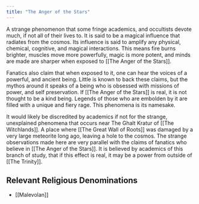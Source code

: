 ```yaml
---
title: "The Anger of the Stars"
---
```

A strange phenomenon that some fringe academics, and occultists devote much, if not all of their lives to. It is said to be a magical influence that radiates from the cosmos. Its influence is said to amplify any physical, chemical, cognitive, and magical interactions. This means fire burns brighter, muscles move more powerfully, magic is more potent, and minds are made are sharper when exposed to [[The Anger of the Stars]].

Fanatics also claim that when exposed to it, one can hear the voices of a powerful, and ancient being. Little is known to back these claims, but the mythos around it speaks of a being who is obsessed with missions of power, and self preservation. If [[The Anger of the Stars]] is real, it is not thought to be a kind being. Legends of those who are embolden by it are filled with a unique and fiery rage. This phenomena is its namesake.

It would likely be discredited by academics if not for the strange, unexplained phenomena that occurs near The Ghalt Kratur of [[The Witchlands]]. A place where [[The Great Wall of Roots]] was damaged by a very large meteorite long ago, leaving a hole to the cosmos. The strange observations made here are very parallel with the claims of fanatics who believe in [[The Anger of the Stars]]. It is believed by academics of this branch of study, that if this effect is real, it may be a power from outside of [[The Trinity]].

## Relevant Religious Denominations
- [[Malevolan]]